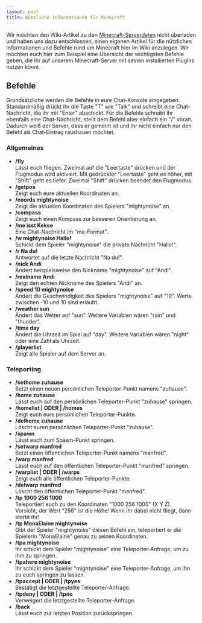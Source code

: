 ```yaml
---
layout: post
title: Nützliche Informationen für Minecraft
---
```



Wir möchten den Wiki-Artikel zu den [Minecraft-Serverdaten](http://wiki.ttpk.de/minecraft-server/) nicht überladen und haben uns dazu entschlossen, einen eigenen Artikel für die nützlichen Informationen und Befehle rund um Minecraft hier im Wiki anzulegen. Wir möchten euch hier zum Beispiel eine Übersicht der wichtigsten Befehle geben, die ihr auf unserem Minecraft-Server mit seinen installierten PlugIns nutzen könnt.  

## Befehle

Grundsätzliche werden die Befehle in eure Chat-Konsole eingegeben. Standardmäßig drückt ihr die Taste "T" wie "Talk" und schreibt eine Chat-Nachricht, die ihr mit "Enter" abschickt. Für die Befehle schreibt ihr ebenfalls eine Chat-Nachricht, stellt dem Befehl aber einfach ein "/" voran. Dadurch weiß der Server, dass er gemeint ist und ihr nicht einfach nur den Befehl als Chat-Eintrag raushauen möchtet.  

### Allgemeines

* **/fly**  
Lässt euch fliegen. Zweimal auf die "Leertaste" drücken und der Flugmodus wird aktiviert. Mit gedrückter "Leertaste" geht es höher, mit "Shift" geht es tiefer. Zweimal "Shift" drücken beendet den Flugmodus.
* **/getpos**  
Zeigt euch eure aktuellen Koordinaten an.
* **/coords mightynoise**  
Zeigt die aktuellen Koordinaten des Spielers "mightynoise" an.
* **/compass**  
Zeigt euch einen Kompass zur besseren Orientierung an.
* **/me isst Kekse**  
Eine Chat-Nachricht im "me-Format".
* **/w mightynoise Hallo!**  
Schickt dem Spieler "mightynoise" die private Nachricht "Hallo!".
* **/r Na du!**  
Antwortet auf die letzte Nachricht "Na du!".
* **/nick Andi**  
Ändert beispielsweise den Nickname "mightynoise" auf "Andi".
* **/realname Andi**  
Zeigt den echten Nickname des Spielers "Andi" an.
* **/speed 10 mightynoise**  
Ändert die Geschwindigkeit des Spielers "mightynoise" auf "10". Werte zwischen -10 und 10 sind erlaubt.
* **/weather sun**  
Ändert das Wetter auf "sun". Weitere Variablen wären "rain" und "thunder".
* **/time day**  
Ändert die Uhrzeit im Spiel auf "day". Weitere Variablen wären "night" oder eine Zahl als Uhrzeit.
* **/playerlist**  
Zeigt alle Spieler auf dem Server an.

### Teleporting

* **/sethome zuhause**  
Setzt einen neuen persönlichen Teleporter-Punkt namens "zuhause".
* **/home zuhause**  
Lässt euch auf den persönlichen Teleporter-Punkt "zuhause" springen.
* **/homelist | ODER | /homes**  
Zeigt euch eure persönlichen Teleporter-Punkte.
* **/delhome zuhause**  
Löscht euren persönlichen Teleporter-Punkt "zuhause".
* **/spawn**  
Lässt euch zum Spawn-Punkt springen.
* **/setwarp manfred**  
Setzt einen öffentlichen Teleporter-Punkt namens "manfred".
* **/warp manfred**  
Lässt euch auf den öffentlichen Teleporter-Punkt "manfred" springen.
* **/warplist | ODER | /warps**  
Zeigt euch alle öffentlichen Teleporter-Punkte.
* **/delwarp manfred**  
Löscht den öffentlichen Teleporter-Punkt "manfred".
* **/tp 1000 256 1000**  
Teleportiert euch zu den Koordinaten "1000 256 1000" (X Y Z).  
Vorsicht, der Wert "256" ist die Höhe! Wenn ihr dabei nicht fliegt, dann sterbt ihr!
* **/tp MonaElaine mightynoise**  
Gibt der Spieler "mightynoise" diesen Befehl ein, teleportiert er die Spielerin "MonaElaine" genau zu seinen Koordinaten.
* **/tpa mightynoise**  
Ihr schickt dem Spieler "mightynoise" eine Teleporter-Anfrage, um zu ihm zu springen.
* **/tpahere mightynoise**  
Ihr schickt dem Spieler "mightynoise" eine Teleporter-Anfrage, um ihn zu euch springen zu lassen.
* **/tpaccept | ODER | /tpyes**  
Bestätigt die letztgestellte Teleporter-Anfrage.
* **/tpdeny | ODER | /tpno**  
Verweigert die letztgestellte Teleporter-Anfrage.
* **/back**  
Lässt euch zur letzten Position zurückspringen.